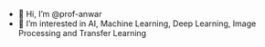 - 👋 Hi, I’m @prof-anwar
- 👀 I’m interested in AI, Machine Learning, Deep Learning, Image Processing and Transfer Learning
  
<!---
prof-anwar/prof-anwar is a ✨ special ✨ repository because its `README.md` (this file) appears on your GitHub profile.
You can click the Preview link to take a look at your changes.
--->
